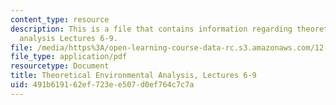 ```yaml
---
content_type: resource
description: This is a file that contains information regarding theoretical environmental
  analysis Lectures 6-9.
file: /media/https%3A/open-learning-course-data-rc.s3.amazonaws.com/12-009j-theoretical-environmental-analysis-spring-2015/491b619162ef723ee507d0ef764c7c7a_MIT12_009JS15_6-9response.pdf
file_type: application/pdf
resourcetype: Document
title: Theoretical Environmental Analysis, Lectures 6-9
uid: 491b6191-62ef-723e-e507-d0ef764c7c7a
---
```

